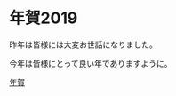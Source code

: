 # 年賀2019

[](https://gyazo.com/8c792ff50987a127902ec09244ffe25a)

昨年は皆様には大変お世話になりました。

今年は皆様にとって良い年でありますように。



[年賀](年賀.md)



